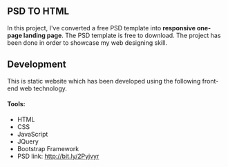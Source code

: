 ## PSD TO HTML

In this project, I've converted a free PSD template into **responsive one-page landing page**. The PSD template is free to download. The project has been done in order to showcase my web designing skill.

## Development

This is static website which has been developed using the following front-end web technology.

#### Tools:

* HTML
* CSS
* JavaScript
* JQuery
* Bootstrap Framework
* PSD link: http://bit.ly/2Pyjvyr
